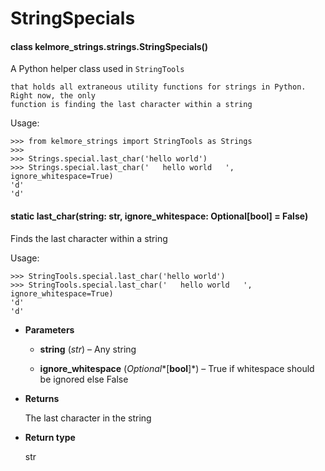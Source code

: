 <!-- kelmore__utils documentation master file, created by
sphinx-quickstart on Sun Sep  1 18:49:11 2019.
You can adapt this file completely to your liking, but it should at least
contain the root `toctree` directive. -->
# StringSpecials


#### class kelmore_strings.strings.StringSpecials()
A Python helper class used in `StringTools`

    that holds all extraneous utility functions for strings in Python. Right now, the only
    function is finding the last character within a string

Usage:

```
>>> from kelmore_strings import StringTools as Strings
>>>
>>> Strings.special.last_char('hello world')
>>> Strings.special.last_char('   hello world   ', ignore_whitespace=True)
'd'
'd'
```


#### static last_char(string: str, ignore_whitespace: Optional[bool] = False)
Finds the last character within a string

Usage:

```
>>> StringTools.special.last_char('hello world')
>>> StringTools.special.last_char('   hello world   ', ignore_whitespace=True)
'd'
'd'
```


* **Parameters**

    * **string** (*str*) – Any string

    * **ignore_whitespace** (*Optional**[**bool**]*) – True if whitespace should be ignored else False



* **Returns**

    The last character in the string



* **Return type**

    str
